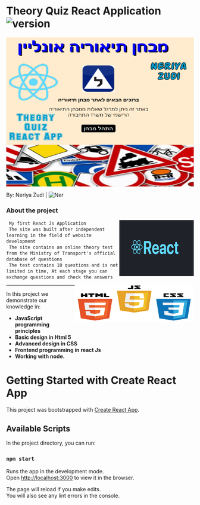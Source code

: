 # Theory Quiz React Application <img src="https://img.shields.io/badge/version-1.0-yellowgreen" alt="version" >

<img src="https://github.com/NeriyaZudi/Theory-Quiz-Recat-App/blob/main/project%20pictures/background.jpg" align="center"
     alt="cover" width="600" height="400">


 By: Neriya Zudi | <img src="https://img.shields.io/badge/Neriya-Programmer-blue" alt="Ner" > 
 
   <h3> About the project </h3>
   <img src="https://github.com/NeriyaZudi/Theory-Quiz-Recat-App/blob/main/project%20pictures/React%20logo.jpg" align="right"
     alt="JAVA logo" width="200" height="150">

     My first React Js Application
     The site was built after independent learning in the field of website development
     The site contains an online theory test from the Ministry of Transport's official database of questions
     The test contains 10 questions and is not limited in time, At each stage you can exchange questions and check the answers
     
   <img src="https://github.com/NeriyaZudi/Theory-Quiz-Recat-App/blob/main/project%20pictures/html-js-css.jpeg" align="right"
     alt="JS logo" width="320" height="98">
  <hr>
    
   In this project we demonstrate our knowledge in:
   * **JavaScript programming principles**
   * **Basic design in Html 5**
   * **Advanced design in CSS**
   * **Frontend programming in react Js**
   * **Working with node.**

# Getting Started with Create React App

This project was bootstrapped with [Create React App](https://github.com/facebook/create-react-app).

## Available Scripts

In the project directory, you can run:

### `npm start`

Runs the app in the development mode.\
Open [http://localhost:3000](http://localhost:3000) to view it in the browser.

The page will reload if you make edits.\
You will also see any lint errors in the console.

